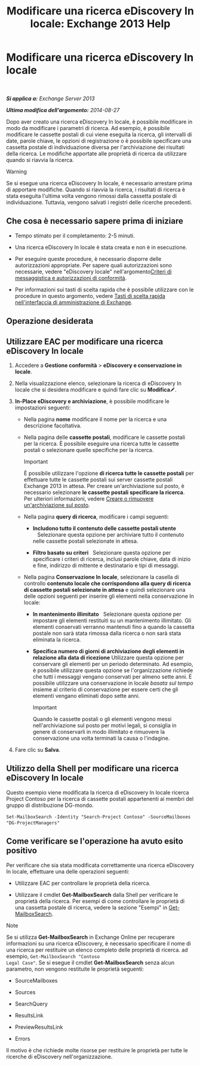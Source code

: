 ﻿---
title: 'Modificare una ricerca eDiscovery In locale: Exchange 2013 Help'
TOCTitle: Modificare una ricerca eDiscovery In locale
ms:assetid: 3162743c-cc12-4997-91e0-bcbfea8bcb17
ms:mtpsurl: https://technet.microsoft.com/it-it/library/Dd335182(v=EXCHG.150)
ms:contentKeyID: 50480273
ms.date: 05/22/2018
mtps_version: v=EXCHG.150
ms.translationtype: MT
---

# Modificare una ricerca eDiscovery In locale

 

_**Si applica a:** Exchange Server 2013_

_**Ultima modifica dell'argomento:** 2014-08-27_

Dopo aver creato una ricerca eDiscovery In locale, è possibile modificare in modo da modificare i parametri di ricerca. Ad esempio, è possibile modificare le cassette postali di cui viene eseguita la ricerca, gli intervalli di date, parole chiave, le opzioni di registrazione o è possibile specificare una cassetta postale di individuazione diversa per l'archiviazione dei risultati della ricerca. Le modifiche apportate alle proprietà di ricerca da utilizzare quando si riavvia la ricerca.


> [!WARNING]
> Se si esegue una ricerca eDiscovery In locale, è necessario arrestare prima di apportare modifiche. Quando si riavvia la ricerca, i risultati di ricerca è stata eseguita l'ultima volta vengono rimossi dalla cassetta postale di individuazione. Tuttavia, vengono salvati i registri delle ricerche precedenti.



## Che cosa è necessario sapere prima di iniziare

  - Tempo stimato per il completamento: 2-5 minuti.

  - Una ricerca eDiscovery In locale è stata creata e non è in esecuzione.

  - Per eseguire queste procedure, è necessario disporre delle autorizzazioni appropriate. Per sapere quali autorizzazioni sono necessarie, vedere "eDiscovery locale" nell'argomento[Criteri di messaggistica e autorizzazioni di conformità](messaging-policy-and-compliance-permissions-exchange-2013-help.md).

  - Per informazioni sui tasti di scelta rapida che è possibile utilizzare con le procedure in questo argomento, vedere [Tasti di scelta rapida nell'interfaccia di amministrazione di Exchange](keyboard-shortcuts-in-the-exchange-admin-center-exchange-online-protection-help.md).

## Operazione desiderata

## Utilizzare EAC per modificare una ricerca eDiscovery In locale

1.  Accedere a **Gestione conformità** \> **eDiscovery e conservazione in locale**.

2.  Nella visualizzazione elenco, selezionare la ricerca di eDiscovery In locale che si desidera modificare e quindi fare clic su **Modifica**![Icona Modifica](images/JJ218640.6f53ccb2-1f13-4c02-bea0-30690e6ea71d(EXCHG.150).gif "Icona Modifica").

3.  **In-Place eDiscovery e archiviazione**, è possibile modificare le impostazioni seguenti:
    
      - Nella pagina **nome** modificare il nome per la ricerca e una descrizione facoltativa.
    
      - Nella pagina delle **cassette postali**, modificare le cassette postali per la ricerca. È possibile eseguire una ricerca tutte le cassette postali o selezionare quelle specifiche per la ricerca.
        

        > [!IMPORTANT]
        > È possibile utilizzare l'opzione <STRONG>di ricerca tutte le cassette postali</STRONG> per effettuare tutte le cassette postali sui server cassette postali Exchange 2013 in attesa. Per creare un'archiviazione sul posto, è necessario selezionare <STRONG>le cassette postali specificare la ricerca</STRONG>. Per ulteriori informazioni, vedere <A href="create-or-remove-an-in-place-hold-exchange-2013-help.md">Creare o rimuovere un'archiviazione sul posto</A>.

    
      - Nella pagina **query di ricerca**, modificare i campi seguenti:
        
          - **Includono tutto il contenuto delle cassette postali utente**    Selezionare questa opzione per archiviare tutto il contenuto nelle cassette postali selezionate in attesa.
        
          - **Filtro basato su criteri**   Selezionare questa opzione per specificare i criteri di ricerca, inclusi parole chiave, data di inizio e fine, indirizzo di mittente e destinatario e tipi di messaggi.
    
      - Nella pagina **Conservazione In locale**, selezionare la casella di controllo **contenuto locale che corrispondono alla query di ricerca di cassette postali selezionate in attesa** e quindi selezionare una delle opzioni seguenti per inserire gli elementi nella conservazione In locale:
        
          - **In mantenimento illimitato**   Selezionare questa opzione per impostare gli elementi restituiti su un mantenimento illimitato. Gli elementi conservati verranno mantenuti fino a quando la cassetta postale non sarà stata rimossa dalla ricerca o non sarà stata eliminata la ricerca.
        
          - **Specifica numero di giorni di archiviazione degli elementi in relazione alla data di ricezione** Utilizzare questa opzione per conservare gli elementi per un periodo determinato. Ad esempio, è possibile utilizzare questa opzione se l'organizzazione richiede che tutti i messaggi vengano conservati per almeno sette anni. È possibile utilizzare una conservazione in locale *basata sul tempo* insieme al criterio di conservazione per essere certi che gli elementi vengano eliminati dopo sette anni.
            

            > [!IMPORTANT]
            > Quando le cassette postali o gli elementi vengono messi nell'archiviazione sul posto per motivi legali, si consiglia in genere di conservarli in modo illimitato e rimuovere la conservazione una volta terminati la causa o l'indagine.



4.  Fare clic su **Salva**.

## Utilizzo della Shell per modificare una ricerca eDiscovery In locale

Questo esempio viene modificata la ricerca di eDiscovery In locale ricerca Project Contoso per la ricerca di cassette postali appartenenti ai membri del gruppo di distribuzione DG-mondo.

    Set-MailboxSearch -Identity "Search-Project Contoso" -SourceMailboxes "DG-ProjectManagers"

## Come verificare se l'operazione ha avuto esito positivo

Per verificare che sia stata modificata correttamente una ricerca eDiscovery In locale, effettuare una delle operazioni seguenti:

  - Utilizzare EAC per controllare le proprietà della ricerca.

  - Utilizzare il cmdlet **Get-MailboxSearch** dalla Shell per verificare le proprietà della ricerca. Per esempi di come controllare le proprietà di una cassetta postale di ricerca, vedere la sezione "Esempi" in [Get-MailboxSearch](https://technet.microsoft.com/it-it/library/dd351021\(v=exchg.150\)).


> [!NOTE]
> Se si utilizza <STRONG>Get-MailboxSearch</STRONG> in Exchange Online per recuperare informazioni su una ricerca eDiscovery, è necessario specificare il nome di una ricerca per restituire un elenco completo delle proprietà di ricerca. ad esempio, <CODE>Get-MailboxSearch "Contoso Legal Case"</CODE>. Se si esegue il cmdlet <STRONG>Get-MailboxSearch</STRONG> senza alcun parametro, non vengono restituite le proprietà seguenti: 
> <UL>
> <LI>
> <P>SourceMailboxes</P>
> <LI>
> <P>Sources</P>
> <LI>
> <P>SearchQuery</P>
> <LI>
> <P>ResultsLink</P>
> <LI>
> <P>PreviewResultsLink</P>
> <LI>
> <P>Errors</P></LI></UL>Il motivo è che richiede molte risorse per restituire le proprietà per tutte le ricerche di eDiscovery nell'organizzazione.


